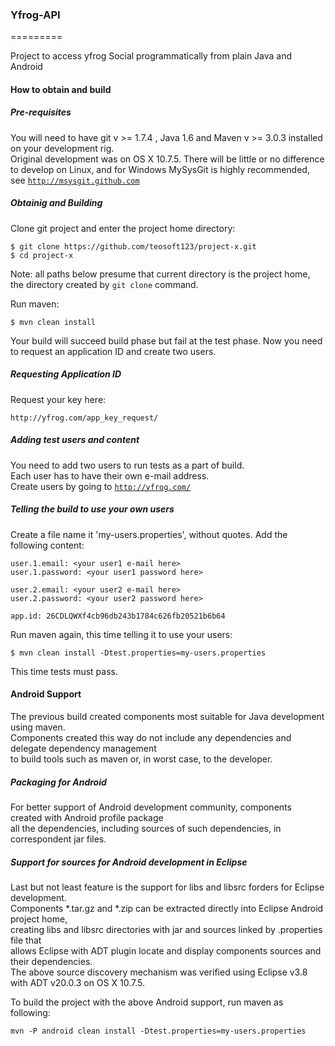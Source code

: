 ### Yfrog-API ###
=========

Project to access yfrog Social programmatically from plain Java and Android

#### How to obtain and build ####

##### Pre-requisites #####

You will need to have git v >= 1.7.4 , Java 1.6 and Maven v >= 3.0.3 installed on your development rig.<br/>
Original development was on OS X 10.7.5. There will be little or no difference to develop on Linux,
and for Windows MySysGit is highly recommended, see <code>http://msysgit.github.com</code>

##### Obtainig and Building #####

Clone git project and enter the project home directory:

    $ git clone https://github.com/teosoft123/project-x.git 
    $ cd project-x

Note: all paths below presume that current directory is the project home,<br>
the directory created by <code>git clone</code> command. 

Run maven:

    $ mvn clean install

Your build will succeed build phase but fail at the test phase. Now you need to request an application ID  and create two users.

##### Requesting Application ID #####

Request your key here:
 
    http://yfrog.com/app_key_request/

##### Adding test users and content #####

You need to add two users <and content for them> to run tests as a part of build.<br>
Each user has to have their own e-mail address.<br>
Create users by going to <code>http://yfrog.com/</code>

##### Telling the build to use your own users #####

Create a file name it 'my-users.properties', without quotes. Add the following content:

    user.1.email: <your user1 e-mail here>
    user.1.password: <your user1 password here>
    
    user.2.email: <your user2 e-mail here>
    user.2.password: <your user2 password here>
    
    app.id: 26CDLQWXf4cb96db243b1784c626fb20521b6b64

Run maven again, this time telling it to use your users:

    $ mvn clean install -Dtest.properties=my-users.properties

This time tests must pass.

#### Android Support ####


The previous build created components most suitable for Java development using maven.<br>
Components created this way do not include any dependencies and delegate dependency management<br>
to build tools such as maven or, in worst case, to the developer.

##### Packaging for Android #####

For better support of Android development community, components created with Android profile package<br>
all the dependencies, including sources of such dependencies, in correspondent jar files.

##### Support for sources for Android development in Eclipse #####

Last but not least feature is the support for libs and libsrc forders for Eclipse development.<br> 
Components *.tar.gz and *.zip can be extracted directly into Eclipse Android project home,<br>
creating libs and libsrc directories with jar and sources linked by .properties file that<br>
allows Eclipse with ADT plugin locate and display components sources and their dependencies.<br>
The above source discovery mechanism was verified using Eclipse v3.8 with ADT v20.0.3 on OS X 10.7.5.   

To build the project with the above Android support, run maven as following:

    mvn -P android clean install -Dtest.properties=my-users.properties

